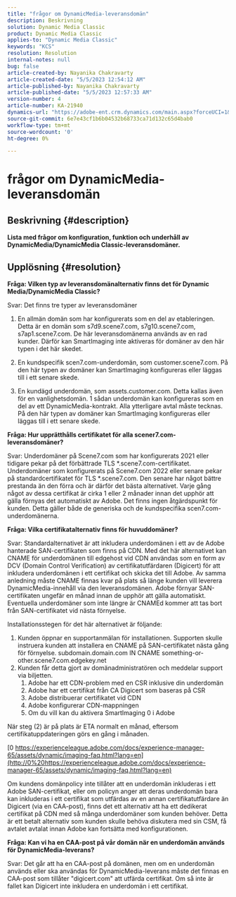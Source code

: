 ```yaml
---
title: "frågor om DynamicMedia-leveransdomän"
description: Beskrivning
solution: Dynamic Media Classic
product: Dynamic Media Classic
applies-to: "Dynamic Media Classic"
keywords: "KCS"
resolution: Resolution
internal-notes: null
bug: false
article-created-by: Nayanika Chakravarty
article-created-date: "5/5/2023 12:54:12 AM"
article-published-by: Nayanika Chakravarty
article-published-date: "5/5/2023 12:57:33 AM"
version-number: 4
article-number: KA-21940
dynamics-url: "https://adobe-ent.crm.dynamics.com/main.aspx?forceUCI=1&pagetype=entityrecord&etn=knowledgearticle&id=c4944056-dfea-ed11-a7c6-6045bd006704"
source-git-commit: 6e7e43cf1b6b04532b68733ca71d132c65d4bab0
workflow-type: tm+mt
source-wordcount: '0'
ht-degree: 0%

---
```


# frågor om DynamicMedia-leveransdomän

## Beskrivning {#description}


<b>Lista med frågor om konfiguration, funktion och underhåll av DynamicMedia/DynamicMedia Classic-leveransdomäner.</b>


## Upplösning {#resolution}


<b>Fråga: Vilken typ av leveransdomänalternativ finns det för Dynamic Media/DynamicMedia Classic?</b>

Svar: Det finns tre typer av leveransdomäner

1) En allmän domän som har konfigurerats som en del av etableringen. Detta är en domän som s7d9.scene7.com, s7g10.scene7.com, s7ap1.scene7.com.
De här leveransdomänerna används av en rad kunder. Därför kan SmartImaging inte aktiveras för domäner av den här typen i det här skedet.

2) En kundspecifik scen7.com-underdomän, som customer.scene7.com. På den här typen av domäner kan SmartImaging konfigureras eller läggas till i ett senare skede.

3) En kundägd underdomän, som assets.customer.com. Detta kallas även för en vanlighetsdomän. 1 sådan underdomän kan konfigureras som en del av ett DynamicMedia-kontrakt. Alla ytterligare avtal måste tecknas. På den här typen av domäner kan SmartImaging konfigureras eller läggas till i ett senare skede.

<b>Fråga: Hur upprätthålls certifikatet för alla scener7.com-leveransdomäner?</b>

Svar: Underdomäner på Scene7.com som har konfigurerats 2021 eller tidigare pekar på det förbättrade TLS \*.scene7.com-certifikatet. Underdomäner som konfigurerats på Scene7.com 2022 eller senare pekar på standardcertifikatet för TLS \*.scene7.com. Den senare har något bättre prestanda än den förra och är därför det bästa alternativet. Varje gång något av dessa certifikat är cirka 1 eller 2 månader innan det upphör att gälla förnyas det automatiskt av Adobe. Det finns ingen åtgärdspunkt för kunden. Detta gäller både de generiska och de kundspecifika scen7.com-underdomänerna.

<b>Fråga: Vilka certifikatalternativ finns för huvuddomäner?</b>

Svar: Standardalternativet är att inkludera underdomänen i ett av de Adobe hanterade SAN-certifikaten som finns på CDN. Med det här alternativet kan CNAME för underdomänen till edgehost vid CDN användas som en form av DCV (Domain Control Verification) av certifikatutfärdaren (Digicert) för att inkludera underdomänen i ett certifikat och skicka det till Adobe. Av samma anledning måste CNAME finnas kvar på plats så länge kunden vill leverera DynamicMedia-innehåll via den leveransdomänen. Adobe förnyar SAN-certifikaten ungefär en månad innan de upphör att gälla automatiskt. Eventuella underdomäner som inte längre är CNAMEd kommer att tas bort från SAN-certifikatet vid nästa förnyelse.

Installationsstegen för det här alternativet är följande:

1. Kunden öppnar en supportanmälan för installationen.    Supporten skulle instruera kunden att installera en CNAME på SAN-certifikatet nästa gång för förnyelse.
subdomain.domain.com IN CNAME something-or-other.scene7.com.edgekey.net
2. Kunden får detta gjort av domänadministratören och meddelar support via biljetten.
   1. Adobe har ett CDN-problem med en CSR inklusive din underdomän
   2. Adobe har ett certifikat från CA Digicert som baseras på CSR
   3. Adobe distribuerar certifikatet vid CDN
   4. Adobe konfigurerar CDN-mappningen
   5. Om du vill kan du aktivera SmartImaging 0 i Adobe


När steg (2) är på plats är ETA normalt en månad, eftersom certifikatuppdateringen görs en gång i månaden.

[0 https://experienceleague.adobe.com/docs/experience-manager-65/assets/dynamic/imaging-faq.html?lang=en](http://0%20https://experienceleague.adobe.com/docs/experience-manager-65/assets/dynamic/imaging-faq.html?lang=en)

Om kundens domänpolicy inte tillåter att en underdomän inkluderas i ett Adobe SAN-certifikat, eller om policyn anger att deras underdomän bara kan inkluderas i ett certifikat som utfärdas av en annan certifikatutfärdare än Digicert (via en CAA-post), finns det ett alternativ att ha ett dedikerat certifikat på CDN med så många underdomäner som kunden behöver. Detta är ett betalt alternativ som kunden skulle behöva diskutera med sin CSM, få avtalet avtalat innan Adobe kan fortsätta med konfigurationen.

<b>Fråga: Kan vi ha en CAA-post på vår domän när en underdomän används för DynamicMedia-leverans?</b>

Svar: Det går att ha en CAA-post på domänen, men om en underdomän används eller ska användas för DynamicMedia-leverans måste det finnas en CAA-post som tillåter &quot;digicert.com&quot; att utfärda certifikat. Om så inte är fallet kan Digicert inte inkludera en underdomän i ett certifikat.
